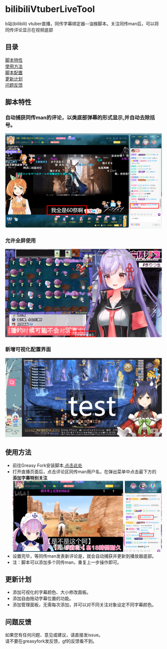 # bilibiliVtuberLiveTool
b站(bilibili) vtuber直播，同传字幕绑定器--油猴脚本。关注同传man后，可以将同传评论显示在视频底部

## 目录
[脚本特性](#脚本特性)  
[使用方法](#使用方法)  
[脚本配置](#脚本配置)  
[更新计划](#更新计划)  
[问题反馈](#问题反馈)  

## 脚本特性
### 自动捕获同传man的评论，以类底部弹幕的形式显示,并自动去除括号。
![脚本效果web/1.png](web/1.png) 
### 允许全屏使用
![脚本效果web/2.png](web/2.png)
### 新增可视化配置界面
![配置面板](web/6.gif)


## 使用方法
* 前往Greasy Fork安装脚本,[点击此处](https://greasyfork.org/zh-CN/scripts/398879-b%E7%AB%99vtuber%E7%9B%B4%E6%92%AD%E5%90%8C%E4%BC%A0%E8%AF%84%E8%AE%BA%E8%BD%AC%E5%AD%97%E5%B9%95)
* 打开直播页面后，点击评论区同传man用户名，在弹出菜单中点击最下方的 **添加字幕特别关注**  
![添加关注方法web/4.png](web/4.png)  
* 设置完毕，等同传man发表新评论是，就会自动捕获并更新到播放器底部。
* 注：脚本可以添加多个同传man，重复上一步操作即可。


 ## 更新计划
 * 添加可视化的字幕颜色、大小修改面板。
 * 添加自由拖动字幕位置的功能。
 * 添加管理面板，无需每次添加，并可以对不同关注对象设定不同字幕颜色。
 
 ## 问题反馈
如果您有任何问题、意见或建议，请直接发issue。  
请不要在greasyfork发反馈，gf的反馈看不到。
